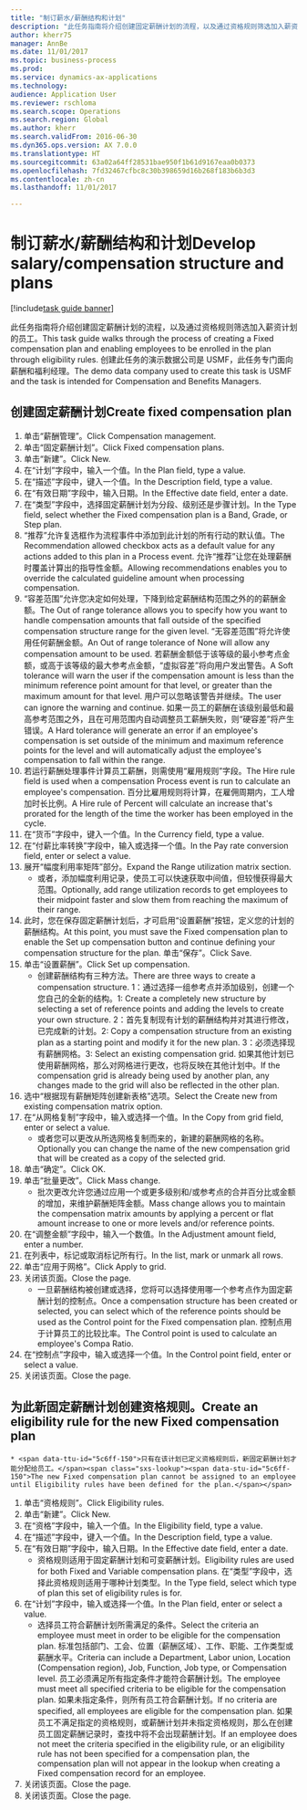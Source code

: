 ```yaml
--- 
title: "制订薪水/薪酬结构和计划"
description: "此任务指南将介绍创建固定薪酬计划的流程，以及通过资格规则筛选加入薪资计划的员工。"
author: kherr75
manager: AnnBe
ms.date: 11/01/2017
ms.topic: business-process
ms.prod: 
ms.service: dynamics-ax-applications
ms.technology: 
audience: Application User
ms.reviewer: rschloma
ms.search.scope: Operations
ms.search.region: Global
ms.author: kherr
ms.search.validFrom: 2016-06-30
ms.dyn365.ops.version: AX 7.0.0
ms.translationtype: HT
ms.sourcegitcommit: 63a02a64ff28531bae950f1b61d9167eaa0b0373
ms.openlocfilehash: 7fd32467cfbc8c30b398659d16b268f183b6b3d3
ms.contentlocale: zh-cn
ms.lasthandoff: 11/01/2017

---
```

# <a name="develop-salarycompensation-structure-and-plans"></a><span data-ttu-id="5c6ff-103">制订薪水/薪酬结构和计划</span><span class="sxs-lookup"><span data-stu-id="5c6ff-103">Develop salary/compensation structure and plans</span></span>

[!include[task guide banner](../../includes/task-guide-banner.md)]

<span data-ttu-id="5c6ff-104">此任务指南将介绍创建固定薪酬计划的流程，以及通过资格规则筛选加入薪资计划的员工。</span><span class="sxs-lookup"><span data-stu-id="5c6ff-104">This task guide walks through the process of creating a Fixed compensation plan and enabling employees to be enrolled in the plan through eligibility rules.</span></span> <span data-ttu-id="5c6ff-105">创建此任务的演示数据公司是 USMF，此任务专门面向薪酬和福利经理。</span><span class="sxs-lookup"><span data-stu-id="5c6ff-105">The demo data company used to create this task is USMF and the task is intended for Compensation and Benefits Managers.</span></span>


## <a name="create-fixed-compensation-plan"></a><span data-ttu-id="5c6ff-106">创建固定薪酬计划</span><span class="sxs-lookup"><span data-stu-id="5c6ff-106">Create fixed compensation plan</span></span>
1. <span data-ttu-id="5c6ff-107">单击“薪酬管理”。</span><span class="sxs-lookup"><span data-stu-id="5c6ff-107">Click Compensation management.</span></span>
2. <span data-ttu-id="5c6ff-108">单击“固定薪酬计划”。</span><span class="sxs-lookup"><span data-stu-id="5c6ff-108">Click Fixed compensation plans.</span></span>
3. <span data-ttu-id="5c6ff-109">单击“新建”。</span><span class="sxs-lookup"><span data-stu-id="5c6ff-109">Click New.</span></span>
4. <span data-ttu-id="5c6ff-110">在“计划”字段中，输入一个值。</span><span class="sxs-lookup"><span data-stu-id="5c6ff-110">In the Plan field, type a value.</span></span>
5. <span data-ttu-id="5c6ff-111">在“描述”字段中，键入一个值。</span><span class="sxs-lookup"><span data-stu-id="5c6ff-111">In the Description field, type a value.</span></span>
6. <span data-ttu-id="5c6ff-112">在“有效日期”字段中，输入日期。</span><span class="sxs-lookup"><span data-stu-id="5c6ff-112">In the Effective date field, enter a date.</span></span>
7. <span data-ttu-id="5c6ff-113">在“类型”字段中，选择固定薪酬计划为分段、级别还是步骤计划。</span><span class="sxs-lookup"><span data-stu-id="5c6ff-113">In the Type field, select whether the Fixed compensation plan is a Band, Grade, or Step plan.</span></span>
8. <span data-ttu-id="5c6ff-114">“推荐”允许复选框作为流程事件中添加到此计划的所有行动的默认值。</span><span class="sxs-lookup"><span data-stu-id="5c6ff-114">The Recommendation allowed checkbox acts as a default value for any actions added to this plan in a Process event.</span></span>  <span data-ttu-id="5c6ff-115">允许“推荐”让您在处理薪酬时覆盖计算出的指导性金额。</span><span class="sxs-lookup"><span data-stu-id="5c6ff-115">Allowing recommendations enables you to override the calculated guideline amount when processing compensation.</span></span>
9. <span data-ttu-id="5c6ff-116">“容差范围”允许您决定如何处理，下降到给定薪酬结构范围之外的的薪酬金额。</span><span class="sxs-lookup"><span data-stu-id="5c6ff-116">The Out of range tolerance allows you to specify how you want to handle compensation amounts that fall outside of the specified compensation structure range for the given level.</span></span>  <span data-ttu-id="5c6ff-117"> “无容差范围”将允许使用任何薪酬金额。</span><span class="sxs-lookup"><span data-stu-id="5c6ff-117">An Out of range tolerance of None will allow any compensation amount to be used.</span></span>  <span data-ttu-id="5c6ff-118">若薪酬金额低于该等级的最小参考点金额，或高于该等级的最大参考点金额，“虚拟容差”将向用户发出警告。</span><span class="sxs-lookup"><span data-stu-id="5c6ff-118">A Soft tolerance will warn the user if the compensation amount is less than the minimum reference point amount for that level, or greater than the maximum amount for that level.</span></span> <span data-ttu-id="5c6ff-119">用户可以忽略该警告并继续。</span><span class="sxs-lookup"><span data-stu-id="5c6ff-119">The user can ignore the warning and continue.</span></span>  <span data-ttu-id="5c6ff-120">如果一员工的薪酬在该级别最低和最高参考范围之外，且在可用范围内自动调整员工薪酬失败，则“硬容差”将产生错误。</span><span class="sxs-lookup"><span data-stu-id="5c6ff-120">A Hard tolerance will generate an error if an employee's compensation is set outside of the minimum and maximum reference points for the level and will automatically adjust the employee's compensation to fall within the range.</span></span>
10. <span data-ttu-id="5c6ff-121">若运行薪酬处理事件计算员工薪酬，则需使用“雇用规则”字段。</span><span class="sxs-lookup"><span data-stu-id="5c6ff-121">The Hire rule field is used when a compensation Process event is run to calculate an employee's compensation.</span></span>  <span data-ttu-id="5c6ff-122"> 百分比雇用规则将计算，在雇佣周期内，工人增加时长比例。</span><span class="sxs-lookup"><span data-stu-id="5c6ff-122">A Hire rule of Percent will calculate an increase that's prorated for the length of the time the worker has been employed in the cycle.</span></span>
11. <span data-ttu-id="5c6ff-123">在“货币”字段中，键入一个值。</span><span class="sxs-lookup"><span data-stu-id="5c6ff-123">In the Currency field, type a value.</span></span>
12. <span data-ttu-id="5c6ff-124">在“付薪比率转换”字段中，输入或选择一个值。</span><span class="sxs-lookup"><span data-stu-id="5c6ff-124">In the Pay rate conversion field, enter or select a value.</span></span>
13. <span data-ttu-id="5c6ff-125">展开“幅度利用率矩阵”部分。</span><span class="sxs-lookup"><span data-stu-id="5c6ff-125">Expand the Range utilization matrix section.</span></span>
    * <span data-ttu-id="5c6ff-126">或者，添加幅度利用记录，使员工可以快速获取中间值，但较慢获得最大范围。</span><span class="sxs-lookup"><span data-stu-id="5c6ff-126">Optionally, add range utilization records to get employees to their midpoint faster and slow them from reaching the maximum of their range.</span></span>  
14. <span data-ttu-id="5c6ff-127">此时，您在保存固定薪酬计划后，才可启用“设置薪酬”按钮，定义您的计划的薪酬结构。</span><span class="sxs-lookup"><span data-stu-id="5c6ff-127">At this point, you must save the Fixed compensation plan to enable the Set up compensation button and continue defining your compensation structure for the plan.</span></span>  <span data-ttu-id="5c6ff-128">单击“保存”。</span><span class="sxs-lookup"><span data-stu-id="5c6ff-128">Click Save.</span></span>
15. <span data-ttu-id="5c6ff-129">单击“设置薪酬”。</span><span class="sxs-lookup"><span data-stu-id="5c6ff-129">Click Set up compensation.</span></span>
    * <span data-ttu-id="5c6ff-130">创建薪酬结构有三种方法。</span><span class="sxs-lookup"><span data-stu-id="5c6ff-130">There are three ways to create a compensation structure.</span></span> <span data-ttu-id="5c6ff-131">1：通过选择一组参考点并添加级别，创建一个您自己的全新的结构。</span><span class="sxs-lookup"><span data-stu-id="5c6ff-131">1: Create a completely new structure by selecting a set of reference points and adding the levels to create your own structure.</span></span> <span data-ttu-id="5c6ff-132">2：首先复制现有计划的薪酬结构并对其进行修改，已完成新的计划。</span><span class="sxs-lookup"><span data-stu-id="5c6ff-132">2: Copy a compensation structure from an existing plan as a starting point and modify it for the new plan.</span></span> <span data-ttu-id="5c6ff-133">3：必须选择现有薪酬网格。</span><span class="sxs-lookup"><span data-stu-id="5c6ff-133">3: Select an existing compensation grid.</span></span> <span data-ttu-id="5c6ff-134">如果其他计划已使用薪酬网格，那么对网格进行更改，也将反映在其他计划中。</span><span class="sxs-lookup"><span data-stu-id="5c6ff-134">If the compensation grid is already being used by another plan, any changes made to the grid will also be reflected in the other plan.</span></span>  
16. <span data-ttu-id="5c6ff-135">选中“根据现有薪酬矩阵创建新表格”选项。</span><span class="sxs-lookup"><span data-stu-id="5c6ff-135">Select the Create new from existing compensation matrix option.</span></span>
17. <span data-ttu-id="5c6ff-136">在“从网格复制”字段中，输入或选择一个值。</span><span class="sxs-lookup"><span data-stu-id="5c6ff-136">In the Copy from grid field, enter or select a value.</span></span>
    * <span data-ttu-id="5c6ff-137">或者您可以更改从所选网格复制而来的，新建的薪酬网格的名称。</span><span class="sxs-lookup"><span data-stu-id="5c6ff-137">Optionally you can change the name of the new compensation grid that will be created as a copy of the selected grid.</span></span>  
18. <span data-ttu-id="5c6ff-138">单击“确定”。</span><span class="sxs-lookup"><span data-stu-id="5c6ff-138">Click OK.</span></span>
19. <span data-ttu-id="5c6ff-139">单击“批量更改”。</span><span class="sxs-lookup"><span data-stu-id="5c6ff-139">Click Mass change.</span></span>
    * <span data-ttu-id="5c6ff-140">批次更改允许您通过应用一个或更多级别和/或参考点的合并百分比或金额的增加，来维护薪酬矩阵金额。</span><span class="sxs-lookup"><span data-stu-id="5c6ff-140">Mass change allows you to maintain the compensation matrix amounts by applying a percent or flat amount increase to one or more levels and/or reference points.</span></span>  
20. <span data-ttu-id="5c6ff-141">在“调整金额”字段中，输入一个数值。</span><span class="sxs-lookup"><span data-stu-id="5c6ff-141">In the Adjustment amount field, enter a number.</span></span>
21. <span data-ttu-id="5c6ff-142">在列表中，标记或取消标记所有行。</span><span class="sxs-lookup"><span data-stu-id="5c6ff-142">In the list, mark or unmark all rows.</span></span>
22. <span data-ttu-id="5c6ff-143">单击“应用于网格”。</span><span class="sxs-lookup"><span data-stu-id="5c6ff-143">Click Apply to grid.</span></span>
23. <span data-ttu-id="5c6ff-144">关闭该页面。</span><span class="sxs-lookup"><span data-stu-id="5c6ff-144">Close the page.</span></span>
    * <span data-ttu-id="5c6ff-145">一旦薪酬结构被创建或选择，您将可以选择使用哪一个参考点作为固定薪酬计划的控制点。</span><span class="sxs-lookup"><span data-stu-id="5c6ff-145">Once a compensation structure has been created or selected, you can select which of the reference points should be used as the Control point for the Fixed compensation plan.</span></span>  <span data-ttu-id="5c6ff-146">控制点用于计算员工的比较比率。</span><span class="sxs-lookup"><span data-stu-id="5c6ff-146">The Control point is used to calculate an employee's Compa Ratio.</span></span>  
24. <span data-ttu-id="5c6ff-147">在“控制点”字段中，输入或选择一个值。</span><span class="sxs-lookup"><span data-stu-id="5c6ff-147">In the Control point field, enter or select a value.</span></span>
25. <span data-ttu-id="5c6ff-148">关闭该页面。</span><span class="sxs-lookup"><span data-stu-id="5c6ff-148">Close the page.</span></span>

## <a name="create-an-eligibility-rule-for-the-new-fixed-compensation-plan"></a><span data-ttu-id="5c6ff-149">为此新固定薪酬计划创建资格规则。</span><span class="sxs-lookup"><span data-stu-id="5c6ff-149">Create an eligibility rule for the new Fixed compensation plan</span></span>
    * <span data-ttu-id="5c6ff-150">只有在该计划已定义资格规则后，新固定薪酬计划才能分配给员工。</span><span class="sxs-lookup"><span data-stu-id="5c6ff-150">The new Fixed compensation plan cannot be assigned to an employee until Eligibility rules have been defined for the plan.</span></span>  
1. <span data-ttu-id="5c6ff-151">单击“资格规则”。</span><span class="sxs-lookup"><span data-stu-id="5c6ff-151">Click Eligibility rules.</span></span>
2. <span data-ttu-id="5c6ff-152">单击“新建”。</span><span class="sxs-lookup"><span data-stu-id="5c6ff-152">Click New.</span></span>
3. <span data-ttu-id="5c6ff-153">在“资格”字段中，输入一个值。</span><span class="sxs-lookup"><span data-stu-id="5c6ff-153">In the Eligibility field, type a value.</span></span>
4. <span data-ttu-id="5c6ff-154">在“描述”字段中，键入一个值。</span><span class="sxs-lookup"><span data-stu-id="5c6ff-154">In the Description field, type a value.</span></span>
5. <span data-ttu-id="5c6ff-155">在“有效日期”字段中，输入日期。</span><span class="sxs-lookup"><span data-stu-id="5c6ff-155">In the Effective date field, enter a date.</span></span>
    * <span data-ttu-id="5c6ff-156">资格规则适用于固定薪酬计划和可变薪酬计划。</span><span class="sxs-lookup"><span data-stu-id="5c6ff-156">Eligibility rules are used for both Fixed and Variable compensation plans.</span></span>  <span data-ttu-id="5c6ff-157">在“类型”字段中，选择此资格规则适用于哪种计划类型。</span><span class="sxs-lookup"><span data-stu-id="5c6ff-157">In the Type field, select which type of plan this set of eligibility rules is for.</span></span>  
6. <span data-ttu-id="5c6ff-158">在“计划”字段中，输入或选择一个值。</span><span class="sxs-lookup"><span data-stu-id="5c6ff-158">In the Plan field, enter or select a value.</span></span>
    * <span data-ttu-id="5c6ff-159">选择员工符合薪酬计划所需满足的条件。</span><span class="sxs-lookup"><span data-stu-id="5c6ff-159">Select the criteria an employee must meet in order to be eligible for the compensation plan.</span></span> <span data-ttu-id="5c6ff-160">标准包括部门、工会、位置（薪酬区域）、工作、职能、工作类型或薪酬水平。</span><span class="sxs-lookup"><span data-stu-id="5c6ff-160">Criteria can include a Department, Labor union, Location (Compensation region), Job, Function, Job type, or Compensation level.</span></span> <span data-ttu-id="5c6ff-161">员工必须满足所有指定条件才能符合薪酬计划。</span><span class="sxs-lookup"><span data-stu-id="5c6ff-161">The employee must meet all specified criteria to be eligible for the compensation plan.</span></span> <span data-ttu-id="5c6ff-162">如果未指定条件，则所有员工符合薪酬计划。</span><span class="sxs-lookup"><span data-stu-id="5c6ff-162">If no criteria are specified, all employees are eligible for the compensation plan.</span></span> <span data-ttu-id="5c6ff-163">如果员工不满足指定的资格规则，或薪酬计划并未指定资格规则，那么在创建员工固定薪酬记录时，查找中将不会出现薪酬计划。</span><span class="sxs-lookup"><span data-stu-id="5c6ff-163">If an employee does not meet the criteria specified in the eligibility rule, or an eligibility rule has not been specified for a compensation plan, the compensation plan will not appear in the lookup when creating a Fixed compensation record for an employee.</span></span>  
7. <span data-ttu-id="5c6ff-164">关闭该页面。</span><span class="sxs-lookup"><span data-stu-id="5c6ff-164">Close the page.</span></span>
8. <span data-ttu-id="5c6ff-165">关闭该页面。</span><span class="sxs-lookup"><span data-stu-id="5c6ff-165">Close the page.</span></span>



